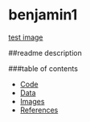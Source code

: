 # benjamin1
[test image](https://images.unsplash.com/photo-1601979031925-424e53b6caaa?q=80&w=3387&auto=format&fit=crop&ixlib=rb-4.0.3&ixid=M3wxMjA3fDB8MHxwaG90by1wYWdlfHx8fGVufDB8fHx8fA%3D%3D)

##readme description

###table of contents

- [Code](https://github.com/brutucas/benjamin1/tree/main/code)
- [Data](https://github.com/brutucas/benjamin1/tree/main/data)
- [Images](https://github.com/brutucas/benjamin1/tree/main/images)
- [References](https://github.com/brutucas/benjamin1/tree/main/references)
